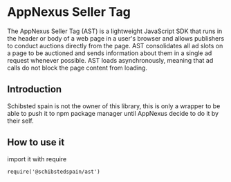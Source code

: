 # AppNexus Seller Tag
The AppNexus Seller Tag (AST) is a lightweight JavaScript SDK that runs in the header or body of a web page in a user's browser and allows publishers to conduct auctions directly from the page. AST consolidates all ad slots on a page to be auctioned and sends information about them in a single ad request whenever possible. AST loads asynchronously, meaning that ad calls do not block the page content from loading.

## Introduction

Schibsted spain is not the owner of this library, this is only a wrapper to be able to push it to npm package manager until AppNexus decide to do it by their self.

## How to use it

import it with require 

```
require('@schibstedspain/ast')
```
